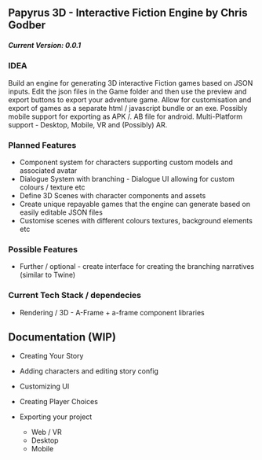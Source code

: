 ## Papyrus 3D - Interactive Fiction Engine by Chris Godber
##### Current Version: 0.0.1

### IDEA
Build an engine for generating 3D interactive Fiction games based on JSON inputs. 
Edit the json files in the Game folder and then use the preview and export buttons to export your adventure game.
Allow for customisation and export of games as a separate html / javascript bundle or an exe.
Possibly mobile support for exporting as APK /. AB file for android.
Multi-Platform support - Desktop, Mobile, VR and (Possibly) AR.

### Planned Features
* Component system for characters supporting custom models and associated avatar  
* Dialogue System with branching - Dialogue UI allowing for custom colours / texture etc
* Define 3D Scenes with character components and assets
* Create unique repayable games that the engine can generate based on easily editable JSON files
* Customise scenes with different colours textures, background elements etc

### Possible Features
* Further / optional - create interface for creating the branching narratives (similar to Twine) 

### Current Tech Stack / dependecies
* Rendering / 3D - A-Frame + a-frame component libraries 

## Documentation (WIP)

* Creating Your Story

* Adding characters and editing story config

* Customizing UI 

* Creating Player Choices

* Exporting your project 
  - Web / VR
  - Desktop
  - Mobile